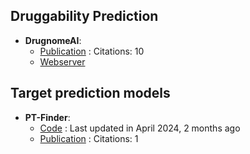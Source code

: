 
## **Druggability Prediction**
- **DrugnomeAI**: 
	- [Publication](https://doi.org/10.1038/s42003-022-04245-4) : Citations: 10
	- [Webserver](http://drugnomeai.public.cgr.astrazeneca.com/)

## **Target prediction models**
- **PT-Finder**: 
	- [Code](https://github.com/PT-Finder/PT-Finder) : Last updated in April 2024, 2 months ago
	- [Publication](https://doi.org/10.1016/j.compbiomed.2024.108444) : Citations: 1
